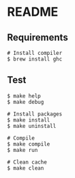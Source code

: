 # README

## Requirements

```
# Install compiler
$ brew install ghc
```

## Test

```
$ make help
$ make debug

# Install packages
$ make install
$ make uninstall

# Compile
$ make compile
$ make run

# Clean cache
$ make clean
```
